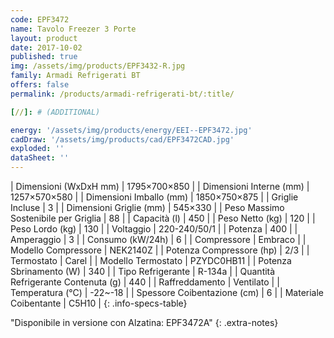 ```yaml
---
code: EPF3472
name: Tavolo Freezer 3 Porte
layout: product
date: 2017-10-02
published: true
img: /assets/img/products/EPF3432-R.jpg
family: Armadi Refrigerati BT
offers: false
permalink: /products/armadi-refrigerati-bt/:title/

[//]: # (ADDITIONAL)

energy: '/assets/img/products/energy/EEI--EPF3472.jpg'
cadDraw: '/assets/img/products/cad/EPF3472CAD.jpg'
exploded: ''
dataSheet: ''
---
```



| Dimensioni (WxDxH mm) | 1795×700×850 |
| Dimensioni Interne (mm) | 1257×570×580 |
| Dimensioni Imballo (mm) | 1850×750×875 |
| Griglie Incluse | 3 |
| Dimensioni Griglie (mm) | 545×330 |
| Peso Massimo Sostenibile per Griglia | 88 |
| Capacità (l) | 450 |
| Peso Netto (kg) | 120 |
| Peso Lordo (kg) | 130 |
| Voltaggio | 220-240/50/1 |
| Potenza | 400 |
| Amperaggio | 3 |
| Consumo (kW/24h) | 6 |
| Compressore | Embraco |
| Modello Compressore | NEK2140Z |
| Potenza Compressore (hp) | 2/3 |
| Termostato | Carel |
| Modello Termostato | PZYDC0HB11 |
| Potenza Sbrinamento (W) | 340 |
| Tipo Refrigerante | R-134a |
| Quantità Refrigerante Contenuta (g) | 440 |
| Raffreddamento | Ventilato |
| Temperatura (°C) | -22~-18 |
| Spessore Coibentazione (cm) | 6 |
| Materiale Coibentante | C5H10 |
{: .info-specs-table}

"Disponibile in versione con Alzatina: EPF3472A"
{: .extra-notes}
